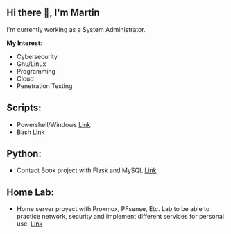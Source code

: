 ## Hi there 👋, I'm Martin 

I'm currently working as a System Administrator.

**My Interest**:
 - Cybersecurity
 - Gnu/Linux
 - Programming
 - Cloud
 - Penetration Testing

## Scripts:

 - Powershell/Windows [Link](https://github.com/Martin-kn/Windows-Scripts)
 - Bash [Link](https://github.com/Martin-kn/Scripts)

 ## Python:

 - Contact Book project with Flask and MySQL [Link](https://github.com/Martin-kn/agenda-contactos)

 ## Home Lab:
 - Home server proyect with Proxmox, PFsense, Etc. Lab to be able to practice network, security and implement different services for personal use. [Link](https://martin-kn.github.io/proyectos/)
